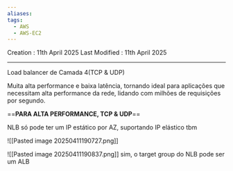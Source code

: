 ```yaml
---
aliases: 
tags:
  - AWS
  - AWS-EC2
---
```

Creation : 11th April 2025
Last Modified : 11th April 2025
___

Load balancer de Camada 4(TCP & UDP)

Muita alta performance e baixa latência, tornando ideal para aplicações que necessitam alta performance da rede, lidando com milhões de requisições por segundo.

==**PARA ALTA PERFORMANCE, TCP & UDP**==

NLB só pode ter um IP estático por AZ, suportando IP elástico tbm

![[Pasted image 20250411190727.png]]

![[Pasted image 20250411190837.png]]
sim, o target group do NLB pode ser um ALB







